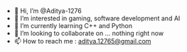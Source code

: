 - 👋 Hi, I’m @Aditya-1276
- 👀 I’m interested in gaming, software development and AI
- 🌱 I’m currently learning C++ and Python
- 💞️ I’m looking to collaborate on ... nothing right now 
- 📫 How to reach me : aditya.12765@gmail.com

<!---
Aditya-1276/Aditya-1276 is a ✨ special ✨ repository because its `README.md` (this file) appears on your GitHub profile.
You can click the Preview link to take a look at your changes.
--->
